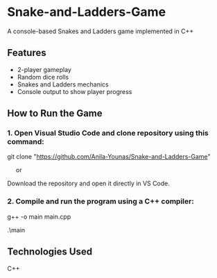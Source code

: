 # Snake-and-Ladders-Game
A console-based Snakes and Ladders game implemented in C++


## Features
- 2-player gameplay
- Random dice rolls
- Snakes and Ladders mechanics
- Console output to show player progress

## How to Run the Game
### 1. Open Visual Studio Code and clone repository using this command:
git clone "https://github.com/Anila-Younas/Snake-and-Ladders-Game"
<p style="padding-left: 20px">or</p>                   
Download the repository and open it directly in VS Code.
   
### 2. Compile and run the program using a C++ compiler:
g++ -o main main.cpp

.\main

## Technologies Used
C++
